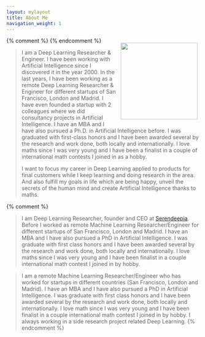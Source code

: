 ```yaml
---
layout: mylayout
title: About Me
navigation_weight: 1
---
```


{% comment %}
<img src="{{ site.url }}/assets/me2018.jpg"  width="200px" style="float: right; margin: 1em 0.4em 0.4em 0.8em"/>
{% endcomment %}

> I am a Deep Learning Researcher & Engineer. I have been working with Artificial Intelligence since I discovered it in the year 2000. In the last years, I have been working as a remote Deep Learning Researcher & Engineer for different startups of San Francisco, London and Madrid. I have even founded a startup with 2 colleagues where we did consultancy projects in Artificial Intelligence. I have an MBA and I have also pursued a Ph.D. in Artificial Intelligence before. I was graduated with first-class honors and I have been awarded several by the research and work done, both locally and internationally. I love maths since I was very young and I have been a finalist in a couple of international math contests I joined in as a hobby.
>
> I want to focus my career in Deep Learning applied to products for final customers while I keep learning and doing research in the area. And also fulfill my goals in life which are being happy, unveil the secrets of the human mind and create Artificial Intelligence thanks to maths.

{% comment %}
> I am Deep Learning Researcher, founder and CEO at [Serendeepia](http://serendeepia.com/). Before I worked as remote Machine Learning Researcher/Engineer for different startups of San Francisco, London and Madrid. I have an MBA and I have also pursued a PhD in Artificial Intelligence. I was graduate with first class honors and I have been awarded several by the research and work done, both locally and internationally. I love maths since I was very young and I have been finalist in a couple international math contest I joined in by hobby. 

> I am a remote Machine Learning Researcher/Engineer who has worked for startups in different countries (San Francisco, London and Madrid). I have an MBA and I have also pursued a PhD in Artificial Intelligence. I was graduate with first class honors and I have been awarded several by the research and work done, both locally and internationally. I love math since I was very young and I have been finalist in a couple international math contest I joined in by hobby. I always working in a side research project related Deep Learning.
{% endcomment %}

